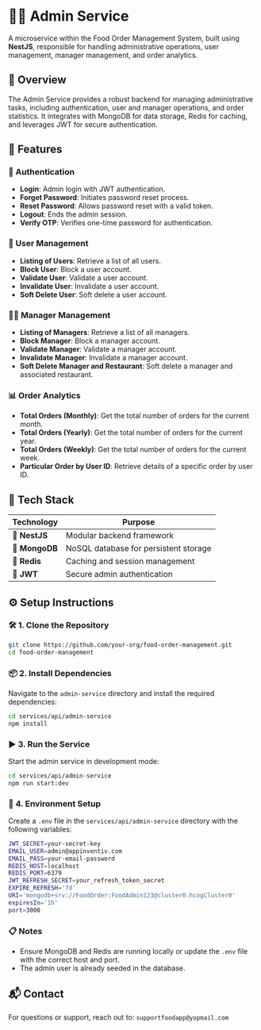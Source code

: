 # 🧑‍💼 Admin Service

A microservice within the Food Order Management System, built using **NestJS**, responsible for handling administrative operations, user management, manager management, and order analytics.

## 🌟 Overview

The Admin Service provides a robust backend for managing administrative tasks, including authentication, user and manager operations, and order statistics. It integrates with MongoDB for data storage, Redis for caching, and leverages JWT for secure authentication.

## 🚀 Features

### 🔐 Authentication
- **Login**: Admin login with JWT authentication.
- **Forget Password**: Initiates password reset process.
- **Reset Password**: Allows password reset with a valid token.
- **Logout**: Ends the admin session.
- **Verify OTP**: Verifies one-time password for authentication.

### 👥 User Management
- **Listing of Users**: Retrieve a list of all users.
- **Block User**: Block a user account.
- **Validate User**: Validate a user account.
- **Invalidate User**: Invalidate a user account.
- **Soft Delete User**: Soft delete a user account.

### 🧑‍💼 Manager Management
- **Listing of Managers**: Retrieve a list of all managers.
- **Block Manager**: Block a manager account.
- **Validate Manager**: Validate a manager account.
- **Invalidate Manager**: Invalidate a manager account.
- **Soft Delete Manager and Restaurant**: Soft delete a manager and associated restaurant.

### 📊 Order Analytics
- **Total Orders (Monthly)**: Get the total number of orders for the current month.
- **Total Orders (Yearly)**: Get the total number of orders for the current year.
- **Total Orders (Weekly)**: Get the total number of orders for the current week.
- **Particular Order by User ID**: Retrieve details of a specific order by user ID.

## 🚀 Tech Stack
| Technology     | Purpose                                      |
|----------------|----------------------------------------------|
| 🧠 **NestJS**     | Modular backend framework                   |
| 🐳 **MongoDB**    | NoSQL database for persistent storage       |
| 🚀 **Redis**      | Caching and session management              |
| 🔐 **JWT**        | Secure admin authentication                 |

## ⚙️ Setup Instructions

### 🛠️ 1. Clone the Repository
```bash
git clone https://github.com/your-org/food-order-management.git
cd food-order-management
```

### 📦 2. Install Dependencies
Navigate to the `admin-service` directory and install the required dependencies:
```bash
cd services/api/admin-service
npm install
```

### ▶️ 3. Run the Service
Start the admin service in development mode:
```bash
cd services/api/admin-service
npm run start:dev
```

### 🔐 4. Environment Setup
Create a `.env` file in the `services/api/admin-service` directory with the following variables:

```bash
JWT_SECRET=your-secret-key
EMAIL_USER=admin@appinventiv.com
EMAIL_PASS=your-email-password
REDIS_HOST=localhost
REDIS_PORT=6379
JWT_REFRESH_SECRET=your_refresh_token_secret
EXPIRE_REFRESH='7d'
URI='mongodb+srv://FoodOrder:FoodAdmin123@cluster0.hcogCluster0'
expiresIn='1h'
port=3000
```

### 📋 Notes
- Ensure MongoDB and Redis are running locally or update the `.env` file with the correct host and port.
- The admin user is already seeded in the database.

## 📬 Contact
For questions or support, reach out to: `supportfoodapp@yopmail.com`